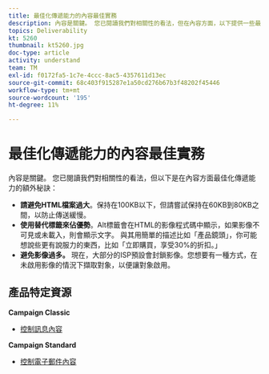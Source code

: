 ```yaml
---
title: 最佳化傳遞能力的內容最佳實務
description: 內容是關鍵。 您已閱讀我們對相關性的看法，但在內容方面，以下提供一些最佳化傳遞能力的額外秘訣。
topics: Deliverability
kt: 5260
thumbnail: kt5260.jpg
doc-type: article
activity: understand
team: TM
exl-id: f0172fa5-1c7e-4ccc-8ac5-4357611d13ec
source-git-commit: 68c403f915287e1a50cd276b67b3f48202f45446
workflow-type: tm+mt
source-wordcount: '195'
ht-degree: 11%

---
```


# 最佳化傳遞能力的內容最佳實務

內容是關鍵。 您已閱讀我們對相關性的看法，但以下是在內容方面最佳化傳遞能力的額外秘訣：

* **請避免HTML檔案過大**。保持在100KB以下，但請嘗試保持在60KB到80KB之間，以防止傳送緩慢。
* **使用替代標籤來佔優勢**。Alt標籤會在HTML的影像程式碼中顯示，如果影像不可見或未載入，則會顯示文字。 與其用簡單的描述比如「產品鏡頭」，你可能想說些更有說服力的東西，比如「立即購買，享受30%的折扣。」
* **避免影像過多。** 現在，大部分的ISP預設會封鎖影像。您想要有一種方式，在未啟用影像的情況下擷取對象，以便讓對象啟用。

## 產品特定資源

**Campaign Classic**

* [控制訊息內容](https://experienceleague.adobe.com/docs/campaign-classic/using/sending-messages/deliverability-management/control-message-content.html)

**Campaign Standard**

* [控制電子郵件內容](https://experienceleague.adobe.com/docs/campaign-standard/using/testing-and-sending/managing-deliverability/control-email-content.html#testing-and-sending)
